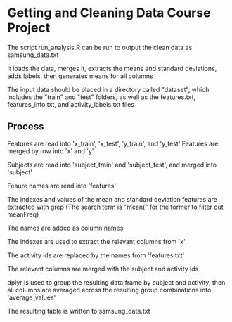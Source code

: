 # Getting and Cleaning Data Course Project

The script run_analysis.R can be run to output the clean data as samsung_data.txt

It loads the data, merges it, extracts the means and standard deviations, adds labels, then generates means for all columns

The input data should be placed in a directory called "dataset", which includes the "train" and "test" folders, as well as the features.txt, features_info.txt, and activity_labels.txt files

## Process
Features are read into 'x_train', 'x_test', 'y_train', and 'y_test' Features are merged by row into 'x' and 'y'

Subjects are read into 'subject_train' and 'subject_test', and merged into 'subject'

Feaure names are read into 'features'

The indexes and values of the mean and standard deviation features are extracted with grep (The search term is "mean(" for the former to filter out meanFreq)

The names are added as column names

The indexes are used to extract the relevant columns from 'x'

The activity ids are replaced by the names from 'features.txt'

The relevant columns are merged with the subject and activity ids

dplyr is used to group the resulting data frame by subject and activity, then all columns are averaged across the resulting group combinations into 'average_values'

The resulting table is written to samsung_data.txt

